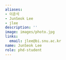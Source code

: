 ```yaml
---
aliases:
- 이준석
- JunSeok Lee
- jlee
description: ''
image: images/photo.jpg
links:
  email: jlee@bi.snu.ac.kr
name: JunSeok Lee
role: phd-student
---
```

